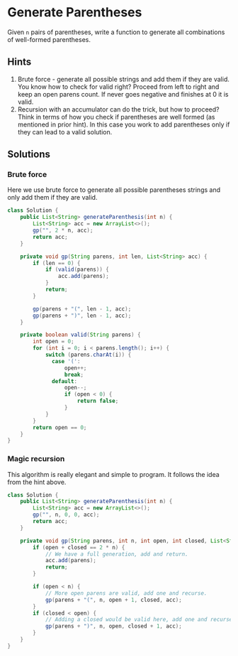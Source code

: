 # Generate Parentheses

Given `n` pairs of parentheses, write a function to generate all combinations
of well-formed parentheses.

## Hints

1. Brute force - generate all possible strings and add them if they are valid.
   You know how to check for valid right? Proceed from left to right and keep
   an open parens count. If never goes negative and finishes at 0 it is valid.
1. Recursion with an accumulator can do the trick, but how to proceed? Think
   in terms of how you check if parentheses are well formed (as mentioned in
   prior hint). In this case you work to add parentheses only if they can lead
   to a valid solution.

## Solutions

### Brute force

Here we use brute force to generate all possible parentheses strings and only
add them if they are valid.

```java
class Solution {
    public List<String> generateParenthesis(int n) {
        List<String> acc = new ArrayList<>();
        gp("", 2 * n, acc);
        return acc;
    }

    private void gp(String parens, int len, List<String> acc) {
        if (len == 0) {
            if (valid(parens)) {
                acc.add(parens);
            }
            return;
        }

        gp(parens + "(", len - 1, acc);
        gp(parens + ")", len - 1, acc);
    }

    private boolean valid(String parens) {
        int open = 0;
        for (int i = 0; i < parens.length(); i++) {
            switch (parens.charAt(i)) {
              case '(':
                  open++;
                  break;
              default:
                  open--;
                  if (open < 0) {
                      return false;
                  }
            }
        }
        return open == 0;
    }
}
```

### Magic recursion

This algorithm is really elegant and simple to program. It follows the idea from
the hint above.

```java
class Solution {
    public List<String> generateParenthesis(int n) {
        List<String> acc = new ArrayList<>();
        gp("", n, 0, 0, acc);
        return acc;
    }

    private void gp(String parens, int n, int open, int closed, List<String> acc) {
        if (open + closed == 2 * n) {
            // We have a full generation, add and return.
            acc.add(parens);
            return;
        }

        if (open < n) {
            // More open parens are valid, add one and recurse.
            gp(parens + "(", n, open + 1, closed, acc);
        }
        if (closed < open) {
            // Adding a closed would be valid here, add one and recurse.
            gp(parens + ")", n, open, closed + 1, acc);
        }
    }
}
```
